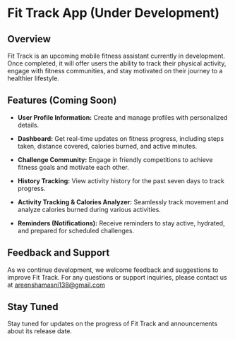 # Fit Track App (Under Development)

## Overview

Fit Track is an upcoming mobile fitness assistant currently in development. Once completed, it will offer users the ability to track their physical activity, engage with fitness communities, and stay motivated on their journey to a healthier lifestyle.

## Features (Coming Soon)

- **User Profile Information:** Create and manage profiles with personalized details.

- **Dashboard:** Get real-time updates on fitness progress, including steps taken, distance covered, calories burned, and active minutes.

- **Challenge Community:** Engage in friendly competitions to achieve fitness goals and motivate each other.

- **History Tracking:** View activity history for the past seven days to track progress.

- **Activity Tracking & Calories Analyzer:** Seamlessly track movement and analyze calories burned during various activities.

- **Reminders (Notifications):** Receive reminders to stay active, hydrated, and prepared for scheduled challenges.

## Feedback and Support

As we continue development, we welcome feedback and suggestions to improve Fit Track. For any questions or support inquiries, please contact us at  areenshamasni138@gmail.com

## Stay Tuned

Stay tuned for updates on the progress of Fit Track and announcements about its release date.
